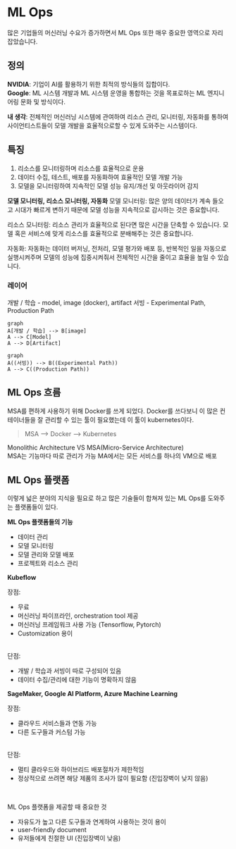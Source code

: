 
# ML Ops

많은 기업들의 머신러닝 수요가 증가하면서 ML Ops 또한 매우 중요한 영역으로 자리 잡았습니다.

## 정의
**NVIDIA**: 기업이 AI를 활용하기 위한 최적의 방식들의 집합이다.<br>
**Google**: ML 시스템 개발과 ML 시스템 운영을 통합하는 것을 목표로하는 ML 엔지니어링 문화 및 방식이다.<br>

**내 생각**: 전체적인 머신러닝 시스템에 관여하여 리소스 관리, 모니터링, 자동화를 통하여 사이언티스트들이 모델 개발을 효율적으로할 수 있게 도와주는 시스템이다.

## 특징

 1. 리소스를 모니터링하며 리소스를 효율적으로 운용
 2. 데이터 수집, 테스트, 배포를 자동화하여 효율적인 모델 개발 가능
 3. 모델을 모니터링하여 지속적인 모델 성능 유지/개선 및 아웃라이어 감지

**모델 모니터링, 리소스 모니터링, 자동화**
모델 모니터링: 많은 양의 데이터가 계속 들오고 시대가 빠르게 변하기 때문에 모델 성능을 지속적으로 감시하는 것은 중요합니다.

리소스 모니터링: 리소스 관리가 효율적으로 된다면 많은 시간을 단축할 수 있습니다. 모델 혹은 서비스에 맞게 리소스를 효율적으로 분배해주는 것은 중요합니다.

자동화: 자동화는 데이터 버저닝, 전처리, 모델 평가와 배포 등, 반복적인 일을 자동으로 실행시켜주며 모델의 성능에 집중시켜줘서 전체적인 시간을 줄이고 효율을 높일 수 있습니다.

### 레이어
개발 / 학습 - model, image (docker), artifact
서빙 - Experimental Path, Production Path

```mermaid
graph
A[개발 / 학습] --> B[image]
A --> C[Model]
A --> D[Artifact]
```
```mermaid
graph
A((서빙)) --> B((Experimental Path))
A --> C((Production Path))
```

## ML Ops 흐름
MSA를 편하게 사용하기 위해 Docker를 쓰게 되었다. Docker를 쓰다보니 이 많은 컨테이너들을 잘 관리할 수 있는 툴이 필요했는데 이 툴이 kubernetes이다. <br>
> MSA --> Docker --> Kubernetes

Monolithic Architecture VS MSA(Micro-Service Architecture)<br>
MSA는 기능마다 따로 관리가 가능
MA에서는 모든 서비스를 하나의 VM으로 배포 

## ML Ops 플랫폼
이렇게 넓은 분야의 지식을 필요로 하고 많은 기술들이 합쳐져 있는 ML Ops를 도와주는 플랫폼들이 있다. 

**ML Ops 플랫폼들의 기능**

 - 데이터 관리
 - 모델 모니터링
 - 모델 관리와 모델 배포
 - 프로젝트와 리소스 관리

**Kubeflow**

장점:

- 무료
- 머신러닝 파이프라인, orchestration tool 제공
- 머신러닝 프레임워크 사용 가능 (Tensorflow, Pytorch)
- Customization 용이
<br>
단점:

- 개발 / 학습과 서빙이 따로 구성되어 있음
- 데이터 수집/관리에 대한 기능이 명확하지 않음

**SageMaker, Google AI Platform, Azure Machine Learning**

장점:

- 클라우드 서비스들과 연동 가능
- 다른 도구들과 커스텀 가능
<br>
단점:

- 멀티 클라우드와 하이브리드 배포절차가 제한적임
- 정상적으로 쓰려면 해당 제품의 조사가 많이 필요함 (진입장벽이 낮지 않음)
<br>

ML Ops 플랫폼을 제공할 때 중요한 것

- 자유도가 높고 다른 도구들과 연계하여 사용하는 것이 용이
- user-friendly document
- 유저들에게 친절한 UI (진입장벽이 낮음)
